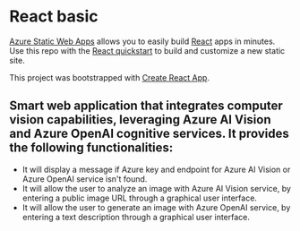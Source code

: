 # React basic

[Azure Static Web Apps](https://docs.microsoft.com/azure/static-web-apps/overview) allows you to easily build [React](https://reactjs.org/) apps in minutes. Use this repo with the [React quickstart](https://docs.microsoft.com/azure/static-web-apps/getting-started?tabs=react) to build and customize a new static site.

This project was bootstrapped with [Create React App](https://github.com/facebook/create-react-app).

## Smart web application that integrates computer vision capabilities, leveraging Azure AI Vision and Azure OpenAI cognitive services. It provides the following functionalities:

- It will display a message if Azure key and endpoint for Azure AI Vision or Azure OpenAI service isn't found.
- It will allow the user to analyze an image with Azure AI Vision service, by entering a public image URL through a graphical user interface.
- It will allow the user to generate an image with Azure OpenAI service, by entering a text description through a graphical user interface.
